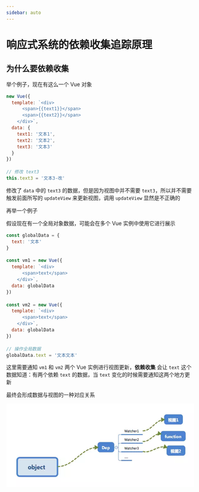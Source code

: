 ```yaml
---
sidebar: auto
---
```


# 响应式系统的依赖收集追踪原理

## 为什么要依赖收集

举个例子，现在有这么一个 Vue 对象

```javascript
new Vue({
  template: `<div>
      <span>{{text1}}</span>
      <span>{{text2}}</span>
    </div>`,
  data: {
    text1: '文本1',
    text2: '文本2',
    text3: '文本3'
  }
})

// 修改 text3
this.text3 = '文本3-改'
```

修改了 `data` 中的 `text3` 的数据，但是因为视图中并不需要 `text3`，所以并不需要触发前面所写的 `updateView` 来更新视图，调用 `updateView` 显然是不正确的

再举一个例子

假设现在有一个全局对象数据，可能会在多个 Vue 实例中使用它进行展示

```javascript
const globalData = {
  text: '文本'
}

const vm1 = new Vue({
  template: `<div>
      <span>text</span>
    </div>`,
  data: globalData
})

const vm2 = new Vue({
  template: `<div>
      <span>text</span>
    </div>`,
  data: globalData
})

// 操作全局数据
globalData.text = '文本文本'
```

这里需要通知 `vm1` 和 `vm2` 两个 Vue 实例进行视图更新，**依赖收集** 会让 `text` 这个数据知道：有两个依赖 `text` 的数据，当 `text` 变化的时候需要通知这两个地方更新

最终会形成数据与视图的一种对应关系

![依赖收集与视图的关系](./image/001007.png)
